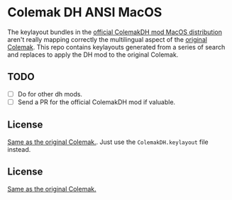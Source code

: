 # Colemak DH ANSI MacOS

The keylayout bundles in the [official ColemakDH mod MacOS distribution](https://github.com/ColemakMods/mod-dh/tree/master/macOS)
aren't really mapping correctly the multilingual aspect of the [original Colemak](https://colemak.com/Mac).
This repo contains keylayouts generated from a series of search and replaces to
apply the DH mod to the original Colemak.

## TODO

- [ ] Do for other dh mods.
- [ ] Send a PR for the official ColemakDH mod if valuable.

## License

[Same as the original Colemak.](https://colemak.com/Mac). Just use the `ColemakDH.keylayout` file instead.

## License

[Same as the original Colemak.](https://colemak.com/License)
